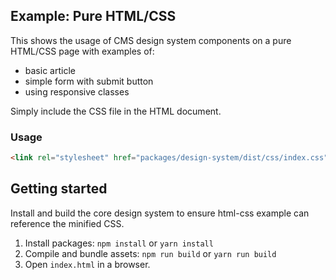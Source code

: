 ## Example: Pure HTML/CSS

This shows the usage of CMS design system components on a pure HTML/CSS page with examples of:

- basic article
- simple form with submit button
- using responsive classes

Simply include the CSS file in the HTML document.

### Usage

```html
<link rel="stylesheet" href="packages/design-system/dist/css/index.css" />
```

## Getting started

Install and build the core design system to ensure html-css example can reference the minified CSS.

1. Install packages: `npm install` or `yarn install`
1. Compile and bundle assets: `npm run build` or `yarn run build`
1. Open `index.html` in a browser.
